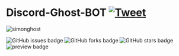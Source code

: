 # Discord-Ghost-BOT <a href="https://twitter.com/intent/tweet?hashtags=discordBot,Discord,Bot,Ghost,CallofDuty" rel="nofollow"><img src="https://camo.githubusercontent.com/90bc908826728c0e4261acfff5619fd732c7be2b2a00624fce6363c9a3623c90/68747470733a2f2f696d672e736869656c64732e696f2f747769747465722f75726c2f687474702f736869656c64732e696f2e7376673f7374796c653d736f6369616c" alt="Tweet" data-canonical-src="https://img.shields.io/twitter/url/http/shields.io.svg?style=social" style="max-width:100%;"></a>

![simonghost](https://user-images.githubusercontent.com/65482473/118033610-a464ef80-b386-11eb-8f76-e81ee90c631a.jpg)



   <img alt="GitHub issues badge" src="https://img.shields.io/github/issues/hDmtP/Discord-Ghost-BOT">         <img alt="GitHub forks badge" src="https://img.shields.io/github/forks/hDmtP/Discord-Ghost-BOT">         <img alt="GitHub stars badge" src="https://img.shields.io/github/stars/hDmtP/Discord-Ghost-BOT">         <img alt="preview badge" src="https://img.shields.io/github/license/hDmtP/Discord-Ghost-BOT?style=plastic">         




